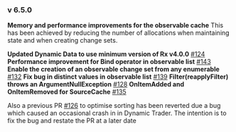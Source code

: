 ### v 6.5.0

 **Memory and performance improvements for the observable cache** This has been achieved by reducing the number of allocations when maintaining state and when creating change sets.

**Updated Dynamic Data to use minimum version of Rx v4.0.0** [#124](https://github.com/RolandPheasant/DynamicData/issues/124)
**Performance improvement for Bind operator in observable list**  [#143](https://github.com/RolandPheasant/DynamicData/pull/143)
**Enable the creation of an observable change set from any enumerable** [#132](https://github.com/RolandPheasant/DynamicData/issues/132)
**Fix bug in distinct values in observable list** [#139](https://github.com/RolandPheasant/DynamicData/issues/139)
**Filter(reapplyFilter) throws an ArgumentNullException** [#128](https://github.com/RolandPheasant/DynamicData/issues/128)
**OnItemAdded and OnItemRemoved for SourceCache** [#135](https://github.com/RolandPheasant/DynamicData/pull/135)

Also a previous PR [#126](https://github.com/RolandPheasant/DynamicData/pull/126) to optimise sorting has been reverted due a bug which caused an occasional crash in in Dynamic Trader. The intention is to fix the bug and restate the PR at a later date